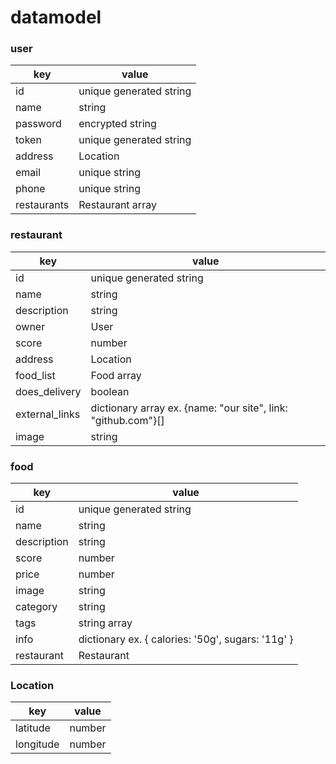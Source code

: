 # datamodel

### user
key         | value
------------|-------
id          | unique generated string
name        | string
password    | encrypted string
token       | unique generated string
address     | Location
email       | unique string
phone       | unique string
restaurants | Restaurant array

### restaurant
key            | value
---------------|-------
id             | unique generated string
name           | string
description    | string
owner          | User
score          | number
address        | Location
food_list      | Food array
does_delivery  | boolean
external_links | dictionary array ex. {name: "our site", link: "github.com"}[]
image          | string

### food
key         | value
------------|-------
id          | unique generated string
name        | string
description | string
score       | number
price       | number
image       | string
category    | string
tags        | string array
info        | dictionary ex. { calories: '50g', sugars: '11g' }
restaurant  | Restaurant


### Location
key       | value
----------|-------
latitude  | number
longitude | number